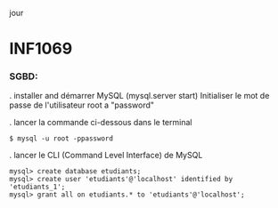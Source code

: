 jour
# INF1069

### SGBD:

. installer and démarrer MySQL (mysql.server start)
Initialiser le mot de passe de l'utilisateur root a "password"

. lancer la commande ci-dessous dans le terminal

```
$ mysql -u root -ppassword
```

. lancer le CLI (Command Level Interface) de MySQL

```
mysql> create database etudiants;
mysql> create user 'etudiants'@'localhost' identified by 'etudiants_1';
mysql> grant all on etudiants.* to 'etudiants'@'localhost';
```
